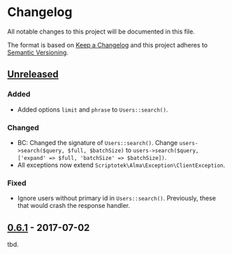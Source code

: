 # Changelog
All notable changes to this project will be documented in this file.

The format is based on [Keep a Changelog](http://keepachangelog.com/en/1.0.0/)
and this project adheres to [Semantic Versioning](http://semver.org/spec/v2.0.0.html).


## [Unreleased]

### Added

- Added options `limit` and `phrase` to `Users::search()`.

### Changed

- BC: Changed the signature of `Users::search()`.
  Change `users->search($query, $full, $batchSize)`
  to `users->search($query, ['expand' => $full, 'batchSize' => $batchSize])`.
- All exceptions now extend `Scriptotek\Alma\Exception\ClientException`.

### Fixed

- Ignore users without primary id in `Users::search()`.
  Previously, these that would crash the response handler.

## [0.6.1] - 2017-07-02

tbd.

[Unreleased]: https://github.com/scriptotek/php-marc/compare/v0.6.1...HEAD
[0.6.1]: https://github.com/scriptotek/php-marc/compare/v0.6.0...v0.6.1
